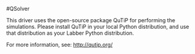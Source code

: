 #QSolver

This driver uses the open-source package QuTiP for performing the simulations.
Please install QuTiP in your local Python distribution, and use that distribution as your Labber Python distribution.

For more information, see:
http://qutip.org/